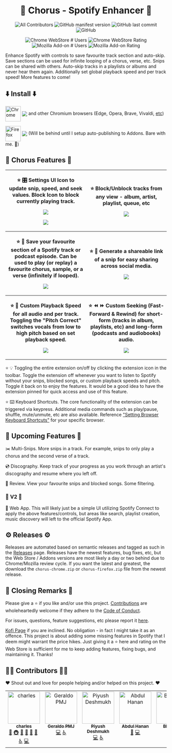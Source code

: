 <h1 align="center">💃 Chorus - Spotify Enhancer 💃</h1>

<p align="center">
  <img alt="All Contributors" src="https://img.shields.io/github/all-contributors/cdrani/chorus/develop?style=flat-square">
  <img alt="GitHub manifest version" src="https://img.shields.io/github/package-json/v/cdrani/chorus?style=flat-square">
  <img alt="GitHub last commit" src="https://img.shields.io/github/last-commit/cdrani/chorus?style=flat-square">
  <img alt="GitHub" src="https://img.shields.io/github/license/cdrani/chorus?style=flat-square">
</p>

<p align="center">
  <img alt="Chrome WebStore # Users" src="https://img.shields.io/chrome-web-store/users/jfnjmnapkhdbaidedlbdcmhiphfjljcd?label=Chrome%20Users&style=flat-square">
  <img alt="Chrome WebStore Rating" src="https://img.shields.io/chrome-web-store/rating/jfnjmnapkhdbaidedlbdcmhiphfjljcd?label=Chrome%20Rating&style=flat-square">

  <img alt="Mozilla Add-on # Users" src="https://img.shields.io/amo/users/chorus-spotify-enhancer?label=FireFox%20Users&style=flat-square">
  <img alt="Mozilla Add-on Rating" src="https://img.shields.io/amo/rating/chorus-spotify-enhancer?label=FireFox%20Rating&style=flat-square">
<p/>

Enhance Spotify with controls to save favourite track section and auto-skip. Save sections can be used for infinite looping of a chorus, verse, etc. Snips can be shared with others. Auto-skip tracks in a playlists or albums and never hear them again. Additionally set global playback speed and per track speed! More features to come!


## ⬇️ **Install** ⬇️

[link-chrome]: https://chrome.google.com/webstore/detail/cdrani/jfnjmnapkhdbaidedlbdcmhiphfjljcd 'Version published on Chrome Web Store'
[<img src="https://raw.githubusercontent.com/alrra/browser-logos/90fdf03c/src/chrome/chrome.svg" width="48" alt="Chrome" valign="middle">][link-chrome] [<img valign="middle" src="https://img.shields.io/chrome-web-store/v/jfnjmnapkhdbaidedlbdcmhiphfjljcd?label=%20">][link-chrome] and other Chromium browsers (Edge, Opera, Brave, Vivaldi, [etc](https://en.wikipedia.org/wiki/Chromium_(web_browser)#Active))


[link-firefox]: https://addons.mozilla.org/firefox/addon/chorus-spotify-enhancer/ 'Version published on Mozilla Add-ons'
[<img src="https://raw.githubusercontent.com/alrra/browser-logos/90fdf03c/src/firefox/firefox.svg" width="48" alt="Firefox" valign="middle">][link-firefox] [<img valign="middle" src="https://img.shields.io/amo/v/chorus-spotify-enhancer.svg?label=%20">][link-firefox] (Will be behind until I setup auto-publishing to Addons. Bare with me. 🐻)



## **🎉 Chorus Features 🎉**

<table>
  <tr>
		<th width="50%">
			<p>⭐ 🎛️ Settings UI Icon to update snip, speed, and seek values. Block Icon to block currently playing track.
			<p><img src="https://github.com/cdrani/chorus/assets/18746599/91c1025f-a44b-4346-818f-64901534de49"/>
      <p><img src="https://github.com/cdrani/chorus/assets/18746599/2a67e47b-59e9-4e24-b51a-8b5e8b47d659"/>
		<th width="50%">
      <p>⭐ Block/Unblock tracks from any view - album, artist, playlist, queue, etc
			<p><img src="https://github.com/cdrani/chorus/assets/18746599/4b577f8c-fa39-4d7d-aca4-fca3f04fdff4"/>
	<tr>
		<th width="50%">
			<p>⭐ 💾 Save your favourite section of a Spotify track or podcast episode. Can be used to play (or replay) a favourite chorus, sample, or a verse (infinitely if looped).
			<p><img src="https://github.com/cdrani/chorus/assets/18746599/4f512ac0-ca27-46dc-897c-648dc9ba3a31"/>
		<th width="50%">
      <p>⭐ 🔗 Generate a shareable link of a snip for easy sharing across social media.
      <p><img src="https://github.com/cdrani/chorus/assets/18746599/4f512ac0-ca27-46dc-897c-648dc9ba3a31"/>
	<tr>
		<th width="50%">
      <p>⭐ 🏁 Custom Playback Speed for all audio and per track. Toggling the 
        "Pitch Correct" switches vocals from low to high pitch based on set playback speed.
			<p><img src="https://github.com/cdrani/chorus/assets/18746599/86e7d1e6-d625-46d4-80ef-d7f503999a18"/>
    <th width="50%">
			<p>⭐ ⏪ ⏩ Custom Seeking (Fast-Forward & Rewind) for short-form (tracks in album, playlists, etc) and long-form (podcasts and audiobooks) audio.
			<p><img src="https://github.com/cdrani/chorus/assets/18746599/714c1229-9252-4d8c-b07d-70f28cfa01db"/>
</table>

⭐ 💡 Toggling the entire extension on/off by clicking the extension icon in the toolbar. Toggle the extension off whenever you want to listen to Spotify without your snips, blocked songs, or custom playback speeds and pitch. Toggle it back on to enjoy the features. It would be a good idea to have the extension pinned for quick access and use of this feature.

⭐ ⌨️ Keyboard Shortcuts. The core functionality of the extension can be triggered via keypress. Additional media commands such as play/pause, shuffle, mute/unmute, etc are also available. Reference ["Setting Browser Keyboard Shortcuts"](https://www.makeuseof.com/open-browser-extensions-keyboard-shortcut/) for your specific browser.

## 📆 **Upcoming Features** 📆

✂️ Multi-Snips. More snips in a track. For example, snips to only play a chorus and the second verse of a track.

💿 Discography. Keep track of your progress as you work through an artist's discography and resume where you left off.

📓 Review. View your favourite snips and blocked songs. Some filtering.


### 🎀 **V2** 🎀

📱 Web App. This will likely just be a simple UI utilizing Spotify Connect to apply the above features/controls, but areas like search, playlist creation, music discovery will left to the official Spotify App.


## ⚙️ **Releases** ⚙️

Releases are automated based on semantic releases and tagged as such in the [Releases](https://github.com/cdrani/chorus/releases) page. Releases have the newest features, bug fixes, etc, but the Web Store / Addons versions are most likely a day or two behind due to Chrome/Mozilla review cycle. If you want the latest and greatest, the download the `chorus-chrome.zip` or `chorus-firefox.zip` file from the newest release.


## 👋 **Closing Remarks** 👋

Please give a ⭐ if you like and/or use this project. [Contributions](./contributing.md) are wholeheartedly welcome if they adhere to the [Code of Conduct](./code_of_conduct.md).

For issues, questions, feature suggestions, etc please report it [here](https://github.com/cdrani/chorus/issues/new/choose).

[Kofi Page](https://ko-fi.com/cdrani) if you are inclined. No obligation - in fact I might take it as an offence. This project is about adding some missing features in Spotify that I deem might warrant the price hikes. Just giving it a :star: here and rating on the Web Store is sufficient for me to keep adding features, fixing bugs, and maintaining it. Thanks!


## 👷‍♀️ **Contributors** 👷‍♂️

:heart: Shout out and love for people helping and/or helped on this project. :heart:

<!-- ALL-CONTRIBUTORS-LIST:START - Do not remove or modify this section -->
<!-- prettier-ignore-start -->
<!-- markdownlint-disable -->
<table>
  <tbody>
    <tr>
      <td align="center" valign="top" width="14.28%"><a href="http://cdrani.dev"><img src="https://avatars.githubusercontent.com/u/18746599?v=4?s=100" width="100px;" alt="charles"/><br /><sub><b>charles</b></sub></a><br /><a href="#ideas-cdrani" title="Ideas, Planning, & Feedback">🤔</a> <a href="#infra-cdrani" title="Infrastructure (Hosting, Build-Tools, etc)">🚇</a> <a href="#design-cdrani" title="Design">🎨</a> <a href="https://github.com/cdrani/chorus/pulls?q=is%3Apr+reviewed-by%3Acdrani" title="Reviewed Pull Requests">👀</a> <a href="https://github.com/cdrani/chorus/issues?q=author%3Acdrani" title="Bug reports">🐛</a> <a href="https://github.com/cdrani/chorus/commits?author=cdrani" title="Documentation">📖</a> <a href="#a11y-cdrani" title="Accessibility">️️️️♿️</a> <a href="https://github.com/cdrani/chorus/commits?author=cdrani" title="Code">💻</a></td>
      <td align="center" valign="top" width="14.28%"><a href="https://github.com/geraldopmj"><img src="https://avatars.githubusercontent.com/u/81118137?v=4?s=100" width="100px;" alt="Geraldo PMJ"/><br /><sub><b>Geraldo PMJ</b></sub></a><br /><a href="https://github.com/cdrani/chorus/commits?author=geraldopmj" title="Code">💻</a> <a href="#a11y-geraldopmj" title="Accessibility">️️️️♿️</a></td>
      <td align="center" valign="top" width="14.28%"><a href="https://github.com/Piyush-Deshmukh"><img src="https://avatars.githubusercontent.com/u/99667276?v=4?s=100" width="100px;" alt="Piyush Deshmukh"/><br /><sub><b>Piyush Deshmukh</b></sub></a><br /><a href="https://github.com/cdrani/chorus/commits?author=Piyush-Deshmukh" title="Code">💻</a> <a href="#a11y-Piyush-Deshmukh" title="Accessibility">️️️️♿️</a></td>
      <td align="center" valign="top" width="14.28%"><a href="http://ahmohil.github.io/portfolio"><img src="https://avatars.githubusercontent.com/u/53046043?v=4?s=100" width="100px;" alt="Abdul Hanan"/><br /><sub><b>Abdul Hanan</b></sub></a><br /><a href="#design-ahmohil" title="Design">🎨</a> <a href="https://github.com/cdrani/chorus/commits?author=ahmohil" title="Code">💻</a></td>
      <td align="center" valign="top" width="14.28%"><a href="https://github.com/kasai2210"><img src="https://avatars.githubusercontent.com/u/62685221?v=4?s=100" width="100px;" alt="Bhoopen"/><br /><sub><b>Bhoopen</b></sub></a><br /><a href="https://github.com/cdrani/chorus/commits?author=kasai2210" title="Documentation">📖</a> <a href="https://github.com/cdrani/chorus/commits?author=kasai2210" title="Code">💻</a></td>
    </tr>
  </tbody>
</table>

<!-- markdownlint-restore -->
<!-- prettier-ignore-end -->

<!-- ALL-CONTRIBUTORS-LIST:END -->
<!-- prettier-ignore-start -->
<!-- markdownlint-disable -->

<!-- markdownlint-restore -->
<!-- prettier-ignore-end -->

<!-- ALL-CONTRIBUTORS-LIST:END -->
